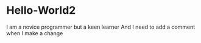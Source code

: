 # Hello-World2
I am a novice programmer but a keen learner
And I need to add a comment when I make a change 
